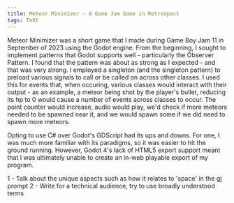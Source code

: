 ```yaml
---
title: Meteor Minimizer - A Game Jam Game in Retrospect
tags: TeXt
---
```


Meteor Minimizer was a short game that I made during Game Boy Jam 11 in September of 2023 using the Godot engine.
From the beginning, I sought to implement patterns that Godot supports well - particularly the Observer Pattern.
I found that the pattern was about as strong as I expected - and that was very strong. I employed a singleton (and the singleton pattern) to preload various signals to call or be called on across other classes. I used this for events that, when occuring, various classes would interact with their output - as an example, a meteor being shot by the player's bullet, reducing its hp to 0 would cause a number of events across classes to occur. The point counter would increase, audio would play, we'd check if more meteors needed to be spawned near it, and we would spawn some if we did need to spawn more meteors.

Opting to use C# over Godot's GDScript had its ups and downs. For one, I was much more familiar with its paradigms, so it was easier to hit the ground running. However, Godot 4's lack of HTML5 export support meant that I was ultimately unable to create an in-web playable export of my program.

1 - Talk about the unique aspects such as how it relates to 'space' in the gj prompt
2 - Write for a technical audience, try to use broadly understood terms
